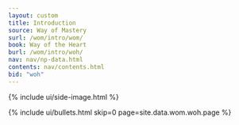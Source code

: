 ```yaml
---
layout: custom
title: Introduction
source: Way of Mastery
surl: /wom/intro/wom/
book: Way of the Heart
burl: /wom/intro/woh/
nav: nav/np-data.html
contents: nav/contents.html
bid: "woh"
---
```


<div class="custom-side-image">
  {% include ui/side-image.html %}
</div>

{% include ui/bullets.html
  skip=0
  page=site.data.wom.woh.page
%}

